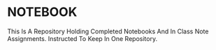 # NOTEBOOK
This Is A Repository Holding Completed Notebooks And In Class Note Assignments. Instructed To Keep In One Repository. 
